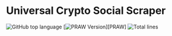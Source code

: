# Universal Crypto Social Scraper 

![GitHub top language](https://img.shields.io/github/languages/top/nazihkalo/Crypto-Social-Scraper-App?logo=Python)
[![PRAW Version](https://img.shields.io/badge/PRAW-7.3.0-red?logo=Reddit)][PRAW]
![Total lines](https://img.shields.io/tokei/lines/github/nazihkalo/Crypto-Social-Scraper-App)
